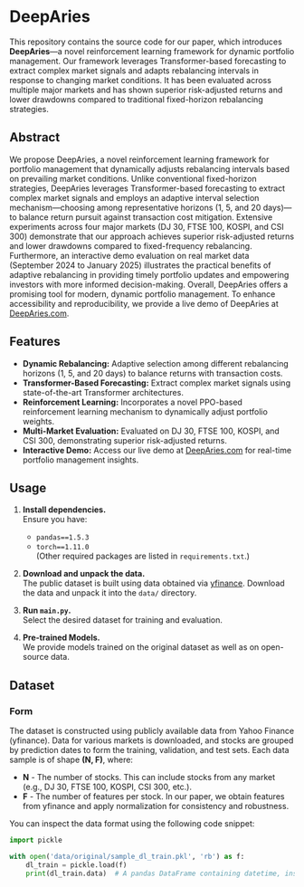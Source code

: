 # DeepAries

This repository contains the source code for our paper, which introduces **DeepAries**—a novel reinforcement learning framework for dynamic portfolio management. Our framework leverages Transformer-based forecasting to extract complex market signals and adapts rebalancing intervals in response to changing market conditions. It has been evaluated across multiple major markets and has shown superior risk-adjusted returns and lower drawdowns compared to traditional fixed-horizon rebalancing strategies.

## Abstract

We propose DeepAries, a novel reinforcement learning framework for portfolio management that dynamically adjusts rebalancing intervals based on prevailing market conditions. Unlike conventional fixed-horizon strategies, DeepAries leverages Transformer-based forecasting to extract complex market signals and employs an adaptive interval selection mechanism—choosing among representative horizons (1, 5, and 20 days)—to balance return pursuit against transaction cost mitigation. Extensive experiments across four major markets (DJ 30, FTSE 100, KOSPI, and CSI 300) demonstrate that our approach achieves superior risk-adjusted returns and lower drawdowns compared to fixed-frequency rebalancing. Furthermore, an interactive demo evaluation on real market data (September 2024 to January 2025) illustrates the practical benefits of adaptive rebalancing in providing timely portfolio updates and empowering investors with more informed decision-making. Overall, DeepAries offers a promising tool for modern, dynamic portfolio management. To enhance accessibility and reproducibility, we provide a live demo of DeepAries at [DeepAries.com](https://DeepAries.com/).

## Features

- **Dynamic Rebalancing:** Adaptive selection among different rebalancing horizons (1, 5, and 20 days) to balance returns with transaction costs.
- **Transformer-Based Forecasting:** Extract complex market signals using state-of-the-art Transformer architectures.
- **Reinforcement Learning:** Incorporates a novel PPO-based reinforcement learning mechanism to dynamically adjust portfolio weights.
- **Multi-Market Evaluation:** Evaluated on DJ 30, FTSE 100, KOSPI, and CSI 300, demonstrating superior risk-adjusted returns.
- **Interactive Demo:** Access our live demo at [DeepAries.com](https://DeepAries.com/) for real-time portfolio management insights.

## Usage

1. **Install dependencies.**  
   Ensure you have:
   - `pandas==1.5.3`
   - `torch==1.11.0`  
   (Other required packages are listed in `requirements.txt`.)

2. **Download and unpack the data.**  
   The public dataset is built using data obtained via [yfinance](https://pypi.org/project/yfinance/). Download the data and unpack it into the `data/` directory.

3. **Run `main.py`.**  
   Select the desired dataset for training and evaluation.

4. **Pre-trained Models.**  
   We provide models trained on the original dataset as well as on open-source data.

## Dataset

### Form

The dataset is constructed using publicly available data from Yahoo Finance (yfinance). Data for various markets is downloaded, and stocks are grouped by prediction dates to form the training, validation, and test sets. Each data sample is of shape **(N, F)**, where:

- **N** - The number of stocks. This can include stocks from any market (e.g., DJ 30, FTSE 100, KOSPI, CSI 300, etc.).
- **F** - The number of features per stock. In our paper, we obtain features from yfinance and apply normalization for consistency and robustness.

You can inspect the data format using the following code snippet:
```python
import pickle

with open('data/original/sample_dl_train.pkl', 'rb') as f:
    dl_train = pickle.load(f)
    print(dl_train.data)  # A pandas DataFrame containing datetime, instrument, and feature columns
